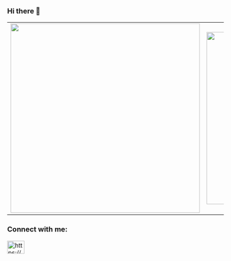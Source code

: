 ### Hi there 👋

<!--
**sarah-rfs/sarah-rfs** is a ✨ _special_ ✨ repository because its `README.md` (this file) appears on your GitHub profile.

Here are some ideas to get you started:

- 🔭 I’m currently working on ...
- 🌱 I’m currently learning ...
- 👯 I’m looking to collaborate on ...
- 🤔 I’m looking for help with ...
- 💬 Ask me about ...
- 📫 How to reach me: ...
- 😄 Pronouns: ...
- ⚡ Fun fact: ...
-->

<center>
    <table align="center">
      <tr>
          <td>
              <img width="440px" align="center" src="https://github-readme-stats.vercel.app/api?username=sarah-rfs&show_icons=true&theme=tokyonight&count_private=true&hide_border=true" />
          </td>
          <td>
              <img width="400px" align="center" src="https://github-readme-stats.vercel.app/api/top-langs/?username=sarah-rfs&show_icons=true&theme=tokyonight&hide=ShaderLab&layout=compact&count_private=true&hide_border=true" />               </td>
      </tr>  
    </table>
</center>

<h3 align="left">Connect with me:</h3>
<p align="left">
<a href="https://www.linkedin.com/in/-sarahrodrigues/" target="blank"><img align="center" src="https://img.icons8.com/external-justicon-lineal-justicon/50/000000/external-linkedin-social-media-justicon-lineal-justicon.png" alt="https://www.linkedin.com/in/-sarahrodrigues/" height="30" width="40" /></a>
</p>


